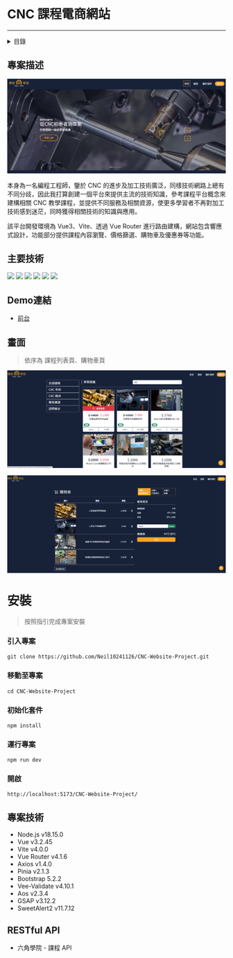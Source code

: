# CNC 課程電商網站
---

<details>
  <summary>目錄</summary>
  <ol>
    <li><a href="#專案描述">專案描述</a></li>
    <li><a href="#主要技術">主要技術</a></li>
    <li><a href="#demo連結">Demo</a></li>
    <li><a href="#畫面">專案畫面</a></li>
    <li><a href="#安裝">安裝</a></li>
    <li><a href="#專案技術">專案技術</a></li>
    <li><a href="#restful-api">使用的 API</a></li>
  </ol>
</details>

## 專案描述
![首頁](%E9%A6%96%E9%A0%81.png)

本身為一名編程工程師，鑒於 CNC 的進步及加工技術廣泛，同樣技術網路上總有不同分歧，因此我打算創建一個平台來提供主流的技術知識，參考課程平台概念來建構相關 CNC 教學課程，並提供不同服務及相關資源，使更多學習者不再對加工技術感到迷茫，同時獲得相關技術的知識與應用。

該平台開發環境為 Vue3、Vite、透過 Vue Router 進行路由建構，網站包含響應式設計，功能部分提供課程內容瀏覽、價格篩選、購物車及優惠券等功能。


## 主要技術
<img src="https://img.shields.io/badge/HTML5-E34F26?style=for-the-badge&logo=html5&logoColor=FFF"> <img src="https://img.shields.io/badge/CSS3-1572B6?style=for-the-badge&logo=css3&logoColor=FFF"> <img src="https://img.shields.io/badge/javascript-454545?style=for-the-badge&logo=javascript&logoColor=F7DF1E"> <img src="https://img.shields.io/badge/Vue3.js-454545?style=for-the-badge&logo=vue.js"> <img src="https://img.shields.io/badge/scss-CC6699?style=for-the-badge&logo=sass&logoColor=FFFFFF"> <img src="https://img.shields.io/badge/bootstrap-7952B3?style=for-the-badge&logo=bootstrap&logoColor=FFFFFF">


## Demo連結
- [前台](https://neil10241126.github.io/CNC-Website-Project/#/home)

## 畫面
> 依序為 課程列表頁、購物車頁

![課程頁](%E8%AA%B2%E7%A8%8B.png)

![購物車頁](%E8%B3%BC%E7%89%A9%E8%BB%8A.png)

# 安裝
> 按照指引完成專案安裝

### 引入專案
```
git clone https://github.com/Neil10241126/CNC-Website-Project.git
```

### 移動至專案
```
cd CNC-Website-Project
```

### 初始化套件
```
npm install
```
### 運行專案
```
npm run dev
```
### 開啟
```
http://localhost:5173/CNC-Website-Project/
```

## 專案技術
- Node.js v18.15.0
- Vue v3.2.45
- Vite v4.0.0
- Vue Router v4.1.6
- Axios v1.4.0
- Pinia v2.1.3
- Bootstrap 5.2.2
- Vee-Validate v4.10.1
- Aos v2.3.4
- GSAP v3.12.2
- SweetAlert2 v11.7.12

## RESTful API
- 六角學院 - 課程 API